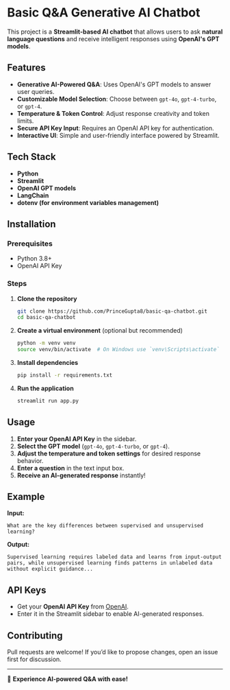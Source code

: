 # Basic Q&A Generative AI Chatbot

This project is a **Streamlit-based AI chatbot** that allows users to ask **natural language questions** and receive intelligent responses using **OpenAI's GPT models**.

## Features

- **Generative AI-Powered Q&A**: Uses OpenAI's GPT models to answer user queries.
- **Customizable Model Selection**: Choose between `gpt-4o`, `gpt-4-turbo`, or `gpt-4`.
- **Temperature & Token Control**: Adjust response creativity and token limits.
- **Secure API Key Input**: Requires an OpenAI API key for authentication.
- **Interactive UI**: Simple and user-friendly interface powered by Streamlit.

## Tech Stack

- **Python**
- **Streamlit**
- **OpenAI GPT models**
- **LangChain**
- **dotenv (for environment variables management)**

## Installation

### Prerequisites

- Python 3.8+
- OpenAI API Key

### Steps

1. **Clone the repository**
   ```bash
   git clone https://github.com/PrinceGupta8/basic-qa-chatbot.git
   cd basic-qa-chatbot
   ```
2. **Create a virtual environment** (optional but recommended)
   ```bash
   python -m venv venv
   source venv/bin/activate  # On Windows use `venv\Scripts\activate`
   ```
3. **Install dependencies**
   ```bash
   pip install -r requirements.txt
   ```
4. **Run the application**
   ```bash
   streamlit run app.py
   ```

## Usage

1. **Enter your OpenAI API Key** in the sidebar.
2. **Select the GPT model** (`gpt-4o`, `gpt-4-turbo`, or `gpt-4`).
3. **Adjust the temperature and token settings** for desired response behavior.
4. **Enter a question** in the text input box.
5. **Receive an AI-generated response** instantly!

## Example

**Input:**

```
What are the key differences between supervised and unsupervised learning?
```

**Output:**

```
Supervised learning requires labeled data and learns from input-output pairs, while unsupervised learning finds patterns in unlabeled data without explicit guidance...
```

## API Keys

- Get your **OpenAI API Key** from [OpenAI](https://openai.com/).
- Enter it in the Streamlit sidebar to enable AI-generated responses.

## Contributing

Pull requests are welcome! If you’d like to propose changes, open an issue first for discussion.

---

🚀 **Experience AI-powered Q&A with ease!**

